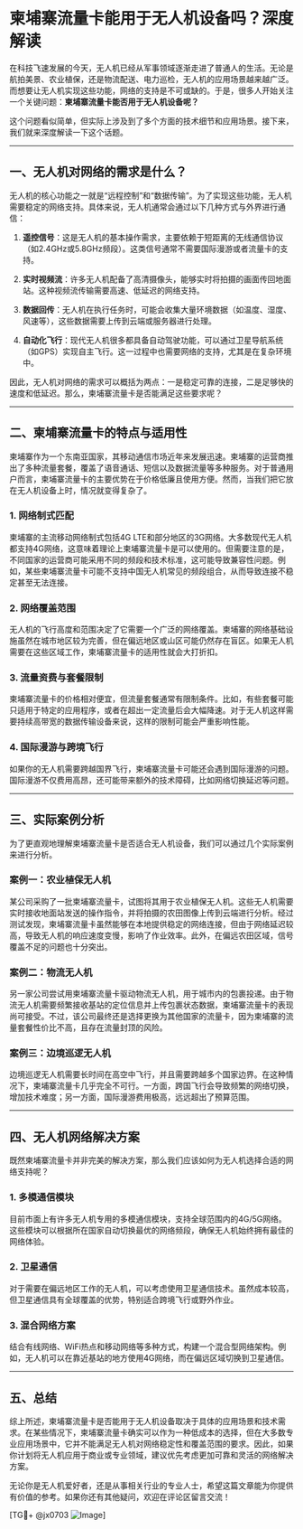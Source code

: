 # 柬埔寨流量卡能用于无人机设备吗？深度解读

在科技飞速发展的今天，无人机已经从军事领域逐渐走进了普通人的生活。无论是航拍美景、农业植保，还是物流配送、电力巡检，无人机的应用场景越来越广泛。而想要让无人机实现这些功能，网络的支持是不可或缺的。于是，很多人开始关注一个关键问题：**柬埔寨流量卡能否用于无人机设备呢？**

这个问题看似简单，但实际上涉及到了多个方面的技术细节和应用场景。接下来，我们就来深度解读一下这个话题。

---

## 一、无人机对网络的需求是什么？

无人机的核心功能之一就是“远程控制”和“数据传输”。为了实现这些功能，无人机需要稳定的网络支持。具体来说，无人机通常会通过以下几种方式与外界进行通信：

1. **遥控信号**：这是无人机的基本操作需求，主要依赖于短距离的无线通信协议（如2.4GHz或5.8GHz频段）。这类信号通常不需要国际漫游或者流量卡的支持。

2. **实时视频流**：许多无人机配备了高清摄像头，能够实时将拍摄的画面传回地面站。这种视频流传输需要高速、低延迟的网络支持。

3. **数据回传**：无人机在执行任务时，可能会收集大量环境数据（如温度、湿度、风速等），这些数据需要上传到云端或服务器进行处理。

4. **自动化飞行**：现代无人机很多都具备自动驾驶功能，可以通过卫星导航系统（如GPS）实现自主飞行。这一过程中也需要网络的支持，尤其是在复杂环境中。

因此，无人机对网络的需求可以概括为两点：一是稳定可靠的连接，二是足够快的速度和低延迟。那么，柬埔寨流量卡是否能满足这些要求呢？

---

## 二、柬埔寨流量卡的特点与适用性

柬埔寨作为一个东南亚国家，其移动通信市场近年来发展迅速。柬埔寨的运营商推出了多种流量套餐，覆盖了语音通话、短信以及数据流量等多种服务。对于普通用户而言，柬埔寨流量卡的主要优势在于价格低廉且使用方便。然而，当我们把它放在无人机设备上时，情况就变得复杂了。

### 1. **网络制式匹配**
柬埔寨的主流移动网络制式包括4G LTE和部分地区的3G网络。大多数现代无人机都支持4G网络，这意味着理论上柬埔寨流量卡是可以使用的。但需要注意的是，不同国家的运营商可能采用不同的频段和技术标准，这可能导致兼容性问题。例如，某些柬埔寨流量卡可能不支持中国无人机常见的频段组合，从而导致连接不稳定甚至无法连接。

### 2. **网络覆盖范围**
无人机的飞行高度和范围决定了它需要一个广泛的网络覆盖。柬埔寨的网络基础设施虽然在城市地区较为完善，但在偏远地区或山区可能仍然存在盲区。如果无人机需要在这些区域工作，柬埔寨流量卡的适用性就会大打折扣。

### 3. **流量资费与套餐限制**
柬埔寨流量卡的价格相对便宜，但流量套餐通常有限制条件。比如，有些套餐可能只适用于特定的应用程序，或者在超出一定流量后会大幅降速。对于无人机这样需要持续高带宽的数据传输设备来说，这样的限制可能会严重影响性能。

### 4. **国际漫游与跨境飞行**
如果你的无人机需要跨越国界飞行，柬埔寨流量卡可能还会遇到国际漫游的问题。国际漫游不仅费用高昂，还可能带来额外的技术障碍，比如网络切换延迟等问题。

---

## 三、实际案例分析

为了更直观地理解柬埔寨流量卡是否适合无人机设备，我们可以通过几个实际案例来进行分析。

### 案例一：农业植保无人机
某公司采购了一批柬埔寨流量卡，试图将其用于农业植保无人机。这些无人机需要实时接收地面站发送的操作指令，并将拍摄的农田图像上传到云端进行分析。经过测试发现，柬埔寨流量卡虽然能够在本地提供稳定的网络连接，但由于网络延迟较高，导致无人机的响应速度变慢，影响了作业效率。此外，在偏远农田区域，信号覆盖不足的问题也十分突出。

### 案例二：物流无人机
另一家公司尝试用柬埔寨流量卡驱动物流无人机，用于城市内的包裹投递。由于物流无人机需要频繁接收基站的定位信息并上传包裹状态数据，柬埔寨流量卡的表现尚可接受。不过，该公司最终还是选择更换为其他国家的流量卡，因为柬埔寨的流量套餐性价比不高，且存在流量封顶的风险。

### 案例三：边境巡逻无人机
边境巡逻无人机需要长时间在高空中飞行，并且需要跨越多个国家边界。在这种情况下，柬埔寨流量卡几乎完全不可行。一方面，跨国飞行会导致频繁的网络切换，增加技术难度；另一方面，国际漫游费用极高，远远超出了预算范围。

---

## 四、无人机网络解决方案

既然柬埔寨流量卡并非完美的解决方案，那么我们应该如何为无人机选择合适的网络支持呢？

### 1. **多模通信模块**
目前市面上有许多无人机专用的多模通信模块，支持全球范围内的4G/5G网络。这些模块可以根据所在国家自动切换最优的网络频段，确保无人机始终拥有最佳的网络体验。

### 2. **卫星通信**
对于需要在偏远地区工作的无人机，可以考虑使用卫星通信技术。虽然成本较高，但卫星通信具有全球覆盖的优势，特别适合跨境飞行或野外作业。

### 3. **混合网络方案**
结合有线网络、WiFi热点和移动网络等多种方式，构建一个混合型网络架构。例如，无人机可以在靠近基站的地方使用4G网络，而在偏远区域切换到卫星通信。

---

## 五、总结

综上所述，柬埔寨流量卡是否能用于无人机设备取决于具体的应用场景和技术需求。在某些情况下，柬埔寨流量卡确实可以作为一种低成本的选择，但在大多数专业应用场景中，它并不能满足无人机对网络稳定性和覆盖范围的要求。因此，如果你计划将无人机应用于商业或专业领域，建议优先考虑更加可靠和灵活的网络解决方案。

无论你是无人机爱好者，还是从事相关行业的专业人士，希望这篇文章能为你提供有价值的参考。如果你还有其他疑问，欢迎在评论区留言交流！

[TG💪+ @jx0703 ![Image](https://github.com/user-attachments/assets/dbca1d08-cadb-493c-b0ec-ad6f7a83f270)]